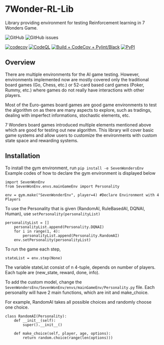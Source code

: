 # 7Wonder-RL-Lib
Library providing environment for testing Reinforcement learning in 7 Wonders Game. 

<img alt="GitHub" src="https://img.shields.io/github/license/mirrorcraze/7Wonder-RL-Lib">

<img alt="GitHub issues" src="https://img.shields.io/github/issues/mirrorcraze/7Wonder-RL-Lib">

[![codecov](https://codecov.io/gh/MirrorCraze/7Wonder-RL-Lib/branch/main/graph/badge.svg?token=7JDHEZ4E76)](https://codecov.io/gh/MirrorCraze/7Wonder-RL-Lib)
[![CodeQL](https://github.com/MirrorCraze/7Wonder-RL-Lib/actions/workflows/github-code-scanning/codeql/badge.svg)](https://github.com/MirrorCraze/7Wonder-RL-Lib/actions/workflows/github-code-scanning/codeql)
[![Build + CodeCov + Pylint/Black](https://github.com/MirrorCraze/7Wonder-RL-Lib/actions/workflows/build.yml/badge.svg)](https://github.com/MirrorCraze/7Wonder-RL-Lib/actions/workflows/build.yml)
[![PyPI](https://img.shields.io/pypi/v/numpy)](https://pypi.org/project/7Wonder-RL-Lib/0.1.0/)
## Overview
There are multiple environments for the AI game testing. However, environments implemented now are mostly covered only the traditional board games (Go, Chess, etc.) or 52-card based card games (Poker, Rummy, etc.) where games do not really have interactions with other players.

Most of the Euro-games board games are good game environments to test the algorithm on as there are many aspects to explore, such as tradings, dealing with imperfect informations, stochastic elements, etc.

7 Wonders board games introduced multiple elements mentioned above which are good for testing out new algorithm. This library will cover basic game systems and allow users to customize the environments with custom state space and rewarding systems.

## Installation
To install the gym environment, run ```pip install -e SevenWondersEnv```
Example codes of how to declare the gym environment is displayed below
```
import SevenWonEnv
from SevenWonEnv.envs.mainGameEnv import Personality 

env = gym.make("SevenWonderEnv", player=4) #Declare Environment with 4 Players
```
To use the Personality that is given (RandomAI, RuleBasedAI, DQNAI, Human), use ```setPersonality(personalityList)```
```
personalityList = []
    personalityList.append(Personality.DQNAI)
    for i in range(1, 4):
        personalityList.append(Personality.RandomAI)
    env.setPersonality(personalityList)
```
To run the game each step,
```
stateList = env.step(None)
```
The variable stateList consist of n 4-tuple, depends on number of players. Each tuple are (new_state, reward, done, info).

To add the custom model, change the ```SevenWondersEnv/SevenWonEnv/envs/mainGameEnv/Personality.py``` file. 
Each personality will have 2 main functions, which are init and make_choice.

For example, RandomAI takes all possible choices and randomly choose one choice.
```
class RandomAI(Personality):
    def __init__(self):
        super().__init__()

    def make_choice(self, player, age, options):
        return random.choice(range(len(options)))
```